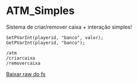 # ATM_Simples
Sistema de criar/remover caixa + interação simples!

```pwn
SetPVarInt(playerid, "banco", valor);
GetPVarInt(playerid, "banco");
```
```
/atm
/criarcaixa
/removercaixa
```

<a href="https://raw.githubusercontent.com/Device-Black/ATM_Simples/DeviceBlack/caixas.pwn">Baixar raw do fs</a>